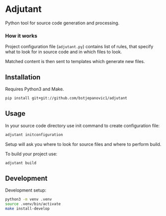 # Adjutant

Python tool for source code generation and processing.

### How it works

Project configuration file (`adjutant.py`) contains list of rules, that specify what to look for in source code and in which files to look. 

Matched content is then sent to templates which generate new files.

## Installation

Requires Python3 and Make.

```bash
pip install git+git://github.com/bstjepanovic1/adjutant
```

## Usage

In your source code directory use init command to create configuration file:

```bash
adjutant initconfiguration
```

Setup will ask you where to look for source files and where to perform build.

To build your project use:

```bash
adjutant build
```

## Development

Development setup:

```bash
python3 -m venv .venv
source .venv/bin/activate
make install-develop
```

